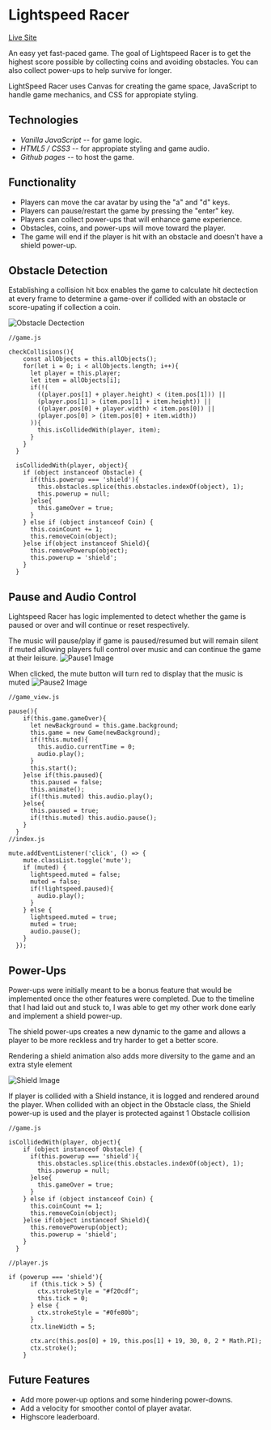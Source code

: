 # Lightspeed Racer

[Live Site](https://brent1lt.github.io/LightSpeed-Racer/)

An easy yet fast-paced game. The goal of Lightspeed Racer is to get the highest score possible by collecting coins and 
avoiding obstacles. You can also collect power-ups to help survive for longer.

LightSpeed Racer uses Canvas for creating the game space, JavaScript to handle game mechanics, and CSS for appropiate styling.

## Technologies
* *Vanilla JavaScript* -- for game logic.
* *HTML5 / CSS3* -- for appropiate styling and game audio.
* *Github pages* -- to host the game.

## Functionality
* Players can move the car avatar by using the "a" and "d" keys.
* Players can pause/restart the game by pressing the "enter" key.
* Players can collect power-ups that will enhance game experience.
* Obstacles, coins, and power-ups will move toward the player.
* The game will end if the player is hit with an obstacle and doesn't have a shield power-up.

## Obstacle Detection
Establishing a collision hit box enables the game to calculate hit dectection at every frame
to determine a game-over if collided with an obstacle or score-upating if collection a coin.

![Obstacle Dectection](https://github.com/Brent1LT/LightSpeed-Racer/blob/master/app/assets/obstacle_detection.png)
```
//game.js

checkCollisions(){
    const allObjects = this.allObjects();
    for(let i = 0; i < allObjects.length; i++){
      let player = this.player;
      let item = allObjects[i];
      if(!(
        ((player.pos[1] + player.height) < (item.pos[1])) ||
        (player.pos[1] > (item.pos[1] + item.height)) ||
        ((player.pos[0] + player.width) < item.pos[0]) ||
        (player.pos[0] > (item.pos[0] + item.width))
      )){
        this.isCollidedWith(player, item);
      }
    }
  }

  isCollidedWith(player, object){
    if (object instanceof Obstacle) {
      if(this.powerup === 'shield'){
        this.obstacles.splice(this.obstacles.indexOf(object), 1);
        this.powerup = null;
      }else{
        this.gameOver = true;
      }
    } else if (object instanceof Coin) {
      this.coinCount += 1;
      this.removeCoin(object);
    }else if(object instanceof Shield){
      this.removePowerup(object);
      this.powerup = 'shield';
    }
  }

```

## Pause and Audio Control
Lightspeed Racer has logic implemented to detect whether the game is paused or over and will continue or reset respectively. 

The music will pause/play if game is paused/resumed but will remain silent if muted allowing players full control over music and can continue the game at their leisure. 
![Pause1 Image](https://github.com/Brent1LT/LightSpeed-Racer/blob/master/app/assets/pause1.png)

When clicked, the mute button will turn red to display that the music is muted
![Pause2 Image](https://github.com/Brent1LT/LightSpeed-Racer/blob/master/app/assets/pause2.png)

```
//game_view.js

pause(){
    if(this.game.gameOver){
      let newBackground = this.game.background;
      this.game = new Game(newBackground);
      if(!this.muted){
        this.audio.currentTime = 0;
        audio.play();
      } 
      this.start();
    }else if(this.paused){
      this.paused = false;
      this.animate();
      if(!this.muted) this.audio.play();
    }else{
      this.paused = true;
      if(!this.muted) this.audio.pause();
    }
  }
//index.js

mute.addEventListener('click', () => {
    mute.classList.toggle('mute');
    if (muted) {
      lightspeed.muted = false;
      muted = false;
      if(!lightspeed.paused){
        audio.play();
      }
    } else {
      lightspeed.muted = true;
      muted = true;
      audio.pause();
    }
  });
```

## Power-Ups
Power-ups were initially meant to be a bonus feature that would be implemented once the other
features were completed. Due to the timeline that I had laid out and stuck to, I was able to get 
my other work done early and implement a shield power-up.

The shield power-ups creates a new dynamic to the game and allows a player to be more reckless
and try harder to get a better score. 

Rendering a shield animation also adds more diversity to the game and an extra style element

![Shield Image](https://github.com/Brent1LT/LightSpeed-Racer/blob/master/app/assets/shield.png)


If player is collided with a Shield instance, it is logged and rendered around the player. When collided with an object in the Obstacle class, the Shield power-up is used and the player is protected against 1 Obstacle collision
```
//game.js

isCollidedWith(player, object){
    if (object instanceof Obstacle) {
      if(this.powerup === 'shield'){
        this.obstacles.splice(this.obstacles.indexOf(object), 1);
        this.powerup = null;
      }else{
        this.gameOver = true;
      }
    } else if (object instanceof Coin) {
      this.coinCount += 1;
      this.removeCoin(object);
    }else if(object instanceof Shield){
      this.removePowerup(object);
      this.powerup = 'shield';
    }
  }

//player.js

if (powerup === 'shield'){
      if (this.tick > 5) {
        ctx.strokeStyle = "#f20cdf";
        this.tick = 0;
      } else {
        ctx.strokeStyle = "#0fe80b";
      }
      ctx.lineWidth = 5;
      
      ctx.arc(this.pos[0] + 19, this.pos[1] + 19, 30, 0, 2 * Math.PI);
      ctx.stroke();
    }
```

## Future Features 
* Add more power-up options and some hindering power-downs.
* Add a velocity for smoother contol of player avatar.
* Highscore leaderboard.
